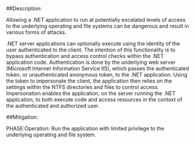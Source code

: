 ##Description:

Allowing a .NET application to run at potentially escalated levels of access to the underlying operating and file systems can be dangerous and result in various forms of attacks.

.NET server applications can optionally execute using the identity of the user authenticated to the client. The intention of this functionality is to bypass authentication and access control checks within the .NET application code. Authentication is done by the underlying web server (Microsoft Internet Information Service IIS), which passes the authenticated token, or unauthenticated anonymous token, to the .NET application. Using the token to impersonate the client, the application then relies on the settings within the NTFS directories and files to control access. Impersonation enables the application, on the server running the .NET application, to both execute code and access resources in the context of the authenticated and authorized user.

##Mitigation:


PHASE:Operation:
Run the application with limited privilege to the underlying operating and file system.

